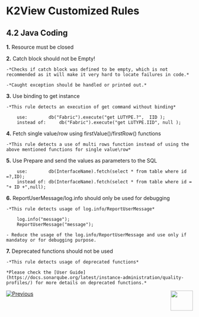 # K2View Customized Rules

## 4.2	Java Coding

**1.** Resource must be closed

**2.** Catch block should not be Empty!

	-*Checks if catch block was defined to be empty, which is not recommended as it will make it very hard to locate failures in code.*

	-*Caught exception should be handled or printed out.*

**3.** Use binding to get instance

	-*This rule detects an execution of get command without binding*

		use: 		db("Fabric").execute("get LUTYPE.?",  IID );
		instead of: 	db("Fabric").execute("get LUTYPE.IID", null );



**4.** Fetch single value/row using firstValue()/firstRow() functions

	-*This rule detects a use of multi rows function instead of using the above mentioned functions for single value\row*


**5.** Use Prepare and send the values as parameters to the SQL

		use:		db(InterfaceName).fetch(select * from table where id =?,ID);
		instead of:	db(InterfaceName).fetch(select * from table where id = "+ ID +",null);

**6.** ReportUserMessage/log.info should only be used for debugging

	-*This rule detects usage of log.info/ReportUserMessage*

		log.info("message");
		ReportUserMessage("message");
	
	- Reduce the usage of the log.info/ReportUserMessage and use only if mandatoy or for debugging purpose.

**7.** Deprecated functions should not be used
 	
	-*This rule detects usage of deprecated functions*
  	
	*Please check the [User Guide](https://docs.sonarqube.org/latest/instance-administration/quality-profiles/) for more details on deprecated functions.*

  

[![Previous](/articles/images/Previous.png)](/articles/COE/SonarQube/04_K2View_Customized_Rules/01_Customized_Rules.md)[<img align="right" width="60" height="54" src="/articles/images/Next.png">](/articles/COE/SonarQube/04_K2View_Customized_Rules/03_Cassandra.md)

